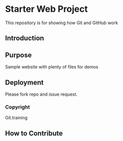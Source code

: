 # Starter Web Project

This repository is for showing how Git and GitHub work

## Introduction

## Purpose

Sample website with plenty of files for demos

## Deployment 

Please fork repo and issue request.

### Copyright

Git.training





































































































































































































































































































































































































































































































## How to Contribute
